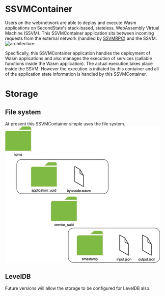 # SSVMContainer
Users on the web/network are able to deploy and execute Wasm applications on SecondState's stack-based, stateless, WebAssembly Virtual Machine (SSVM). This SSVMContainer application sits between incoming requests from the external network (handled by [SSVMRPC](https://github.com/second-state/SSVMRPC)) and the SSVM. 
![architecture](https://github.com/second-state/SSVMRPC/blob/master/architecture.jpg)

Specifically, this SSVMContainer application handles the deployment of Wasm applications and also manages the execution of services (callable functions inside the Wasm application). The actual execution takes place inside the SSVM. However the execution is initiated by this container and all of the application state information is handled by this SSVMContainer.

# Storage
## File system
At present this SSVMContainer simple uses the file system.
![storage file system](https://github.com/second-state/SSVMContainer/blob/master/storage_file_system.jpg)

## LevelDB
Future versions will allow the storage to be configured for LevelDB also.
